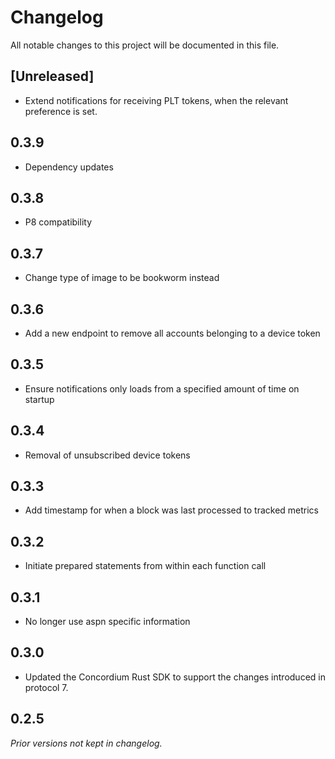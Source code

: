 # Changelog

All notable changes to this project will be documented in this file.

## [Unreleased]

- Extend notifications for receiving PLT tokens, when the relevant preference is set.

## 0.3.9
- Dependency updates

## 0.3.8
- P8 compatibility

## 0.3.7
- Change type of image to be bookworm instead

## 0.3.6
- Add a new endpoint to remove all accounts belonging to a device token

## 0.3.5
- Ensure notifications only loads from a specified amount of time on startup

## 0.3.4
- Removal of unsubscribed device tokens

## 0.3.3
- Add timestamp for when a block was last processed to tracked metrics

## 0.3.2
- Initiate prepared statements from within each function call

## 0.3.1
- No longer use aspn specific information

## 0.3.0
- Updated the Concordium Rust SDK to support the changes introduced in protocol 7.

## 0.2.5
*Prior versions not kept in changelog.*
